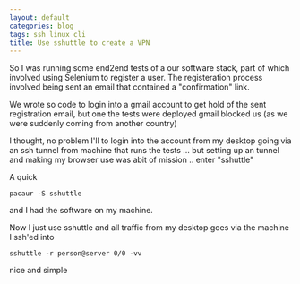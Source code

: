 ```yaml
---
layout: default
categories: blog
tags: ssh linux cli
title: Use sshuttle to create a VPN
---
```


So  I was running some end2end tests of a our software stack, part of which involved using
Selenium to register a user. The registeration process involved being sent an email that
contained a "confirmation" link.

We wrote so code to login into a gmail account to get hold of the sent registration email, but
one the tests were deployed gmail blocked us (as we were suddenly coming from another country)

I thought, no problem I'll to login into the account from my desktop going via an ssh tunnel
from machine that runs the tests ... but setting up an tunnel and making my browser use was
abit of mission .. enter "sshuttle"

A quick

    pacaur -S sshuttle

and I had the software on my machine.

Now I just use sshuttle and all traffic from my desktop goes via the machine I ssh'ed into

    sshuttle -r person@server 0/0 -vv


nice and simple
